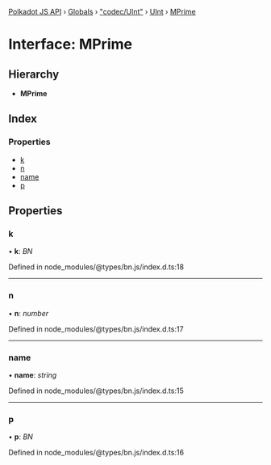 [Polkadot JS API](../README.md) › [Globals](../globals.md) › ["codec/UInt"](../modules/_codec_uint_.md) › [UInt](../classes/_codec_uint_.uint.md) › [MPrime](_codec_uint_.uint.mprime.md)

# Interface: MPrime

## Hierarchy

* **MPrime**

## Index

### Properties

* [k](_codec_uint_.uint.mprime.md#k)
* [n](_codec_uint_.uint.mprime.md#n)
* [name](_codec_uint_.uint.mprime.md#name)
* [p](_codec_uint_.uint.mprime.md#p)

## Properties

###  k

• **k**: *BN*

Defined in node_modules/@types/bn.js/index.d.ts:18

___

###  n

• **n**: *number*

Defined in node_modules/@types/bn.js/index.d.ts:17

___

###  name

• **name**: *string*

Defined in node_modules/@types/bn.js/index.d.ts:15

___

###  p

• **p**: *BN*

Defined in node_modules/@types/bn.js/index.d.ts:16
